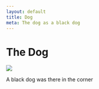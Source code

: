 ```yaml
---
layout: default
title: Dog
meta: The dog as a black dog
---
```


# The Dog

<img src="{{site.baseurl}}/img/tadhg.jpg">

A black dog was there in the corner
